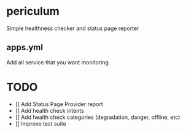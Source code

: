 # periculum
Simple healthness checker and status page reporter

## apps.yml
Add all service that you want monitoring


# TODO
- [] Add Status Page Provider report
- [] Add health check intents
- [] Add health check categories (degradation, danger, offline, etc)
- [] Improve test suite
